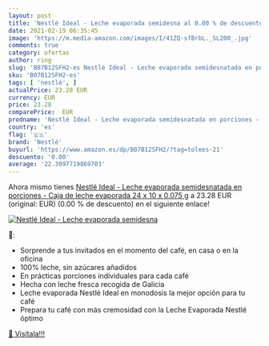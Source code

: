 ```yaml
---
layout: post
title: 'Nestlé Ideal - Leche evaporada semidesna al 0.00 % de descuento'
date: 2021-02-19 06:35:45
image: 'https://m.media-amazon.com/images/I/41ZQ-sfBrbL._SL200_.jpg'
comments: true
category: ofertas
author: ring
slug: 'B07B12SFH2-es Nestlé Ideal - Leche evaporada semidesnatada en porciones...'
sku: 'B07B12SFH2-es'
tags: [ 'nestlé', ]
actualPrice: 23.28 EUR
currency: EUR
price: 23.28
comparePrice:  EUR
prodname: 'Nestlé Ideal - Leche evaporada semidesnatada en porciones - Caja de leche evaporada 24 x 10 x 0.075 g'
country: 'es'
flag: '🇪🇸'
brand: 'Nestlé'
buyurl: 'https://www.amazon.es/dp/B07B12SFH2/?tag=tolees-21'
descuento: '0.00'
average: '22.3097719869703'
---
```


Ahora mismo tienes [Nestlé Ideal - Leche evaporada semidesnatada en porciones - Caja de leche evaporada 24 x 10 x 0.075 g](https://www.amazon.es/dp/B07B12SFH2/?tag=tolees-21) a 23.28 EUR (original:  EUR) (0.00 %  de descuento) en el siguiente enlace!

[![Nestlé Ideal - Leche evaporada semidesna](https://m.media-amazon.com/images/I/41ZQ-sfBrbL._SL200_.jpg)](https://www.amazon.es/dp/B07B12SFH2/?tag=tolees-21)

🔎:

- Sorprende a tus invitados en el momento del café, en casa o en la oficina
- 100% leche, sin azúcares añadidos
- En prácticas porciones individuales para cada café
- Hecha con leche fresca recogida de Galicia
- Leche evaporada Nestlé Ideal en monodosis la mejor opción para tu café
- Prepara tu café con más cremosidad con la Leche Evaporada Nestlé óptimo

[🛒 Visítala!!!](https://www.amazon.es/dp/B07B12SFH2/?tag=tolees-21)
